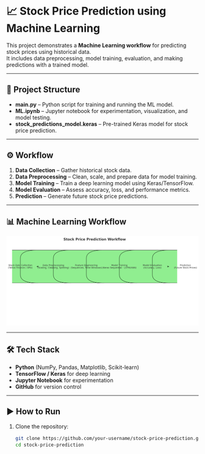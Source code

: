 # 📈 Stock Price Prediction using Machine Learning

This project demonstrates a **Machine Learning workflow** for predicting stock prices using historical data.  
It includes data preprocessing, model training, evaluation, and making predictions with a trained model.

---

## 🚀 Project Structure

- **main.py** – Python script for training and running the ML model.  
- **ML.ipynb** – Jupyter notebook for experimentation, visualization, and model testing.  
- **stock_predictions_model.keras** – Pre-trained Keras model for stock price prediction.  

---

## ⚙️ Workflow

1. **Data Collection** – Gather historical stock data.  
2. **Data Preprocessing** – Clean, scale, and prepare data for model training.  
3. **Model Training** – Train a deep learning model using Keras/TensorFlow.  
4. **Model Evaluation** – Assess accuracy, loss, and performance metrics.  
5. **Prediction** – Generate future stock price predictions.  

---

## 📊 Machine Learning Workflow

![ML Workflow](ml_workflow.png)

---

## 🛠️ Tech Stack

- **Python** (NumPy, Pandas, Matplotlib, Scikit-learn)  
- **TensorFlow / Keras** for deep learning  
- **Jupyter Notebook** for experimentation  
- **GitHub** for version control  

---

## ▶️ How to Run

1. Clone the repository:
   ```bash
   git clone https://github.com/your-username/stock-price-prediction.git
   cd stock-price-prediction